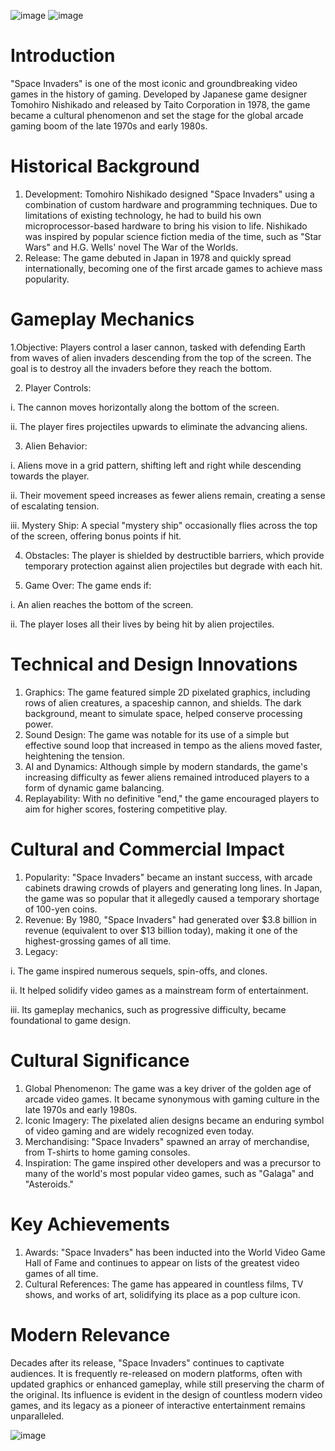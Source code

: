 ![image](https://github.com/user-attachments/assets/4da73393-0b5d-495b-aa9b-359564c57dca) ![image](https://github.com/user-attachments/assets/e18f9e73-c90a-4cce-9cb2-a984744066a2)


# Introduction
"Space Invaders" is one of the most iconic and groundbreaking video games in the history of gaming. Developed by Japanese game designer Tomohiro Nishikado and released by Taito Corporation in 1978, the game became a cultural phenomenon and set the stage for the global arcade gaming boom of the late 1970s and early 1980s.

# Historical Background
1. Development: Tomohiro Nishikado designed "Space Invaders" using a combination of custom hardware and programming techniques. Due to limitations of existing technology, he had to build his own microprocessor-based hardware to bring his vision to life. Nishikado was inspired by popular science fiction media of the time, such as "Star Wars" and H.G. Wells' novel The War of the Worlds.
2. Release: The game debuted in Japan in 1978 and quickly spread internationally, becoming one of the first arcade games to achieve mass popularity.

# Gameplay Mechanics

1.Objective: Players control a laser cannon, tasked with defending Earth from waves of alien invaders descending from the top of the screen. The goal is to destroy all the invaders before they reach the bottom.

2. Player Controls:

i. The cannon moves horizontally along the bottom of the screen.

ii. The player fires projectiles upwards to eliminate the advancing aliens.

3. Alien Behavior:

i. Aliens move in a grid pattern, shifting left and right while descending towards the player.

ii. Their movement speed increases as fewer aliens remain, creating a sense of escalating tension.

iii. Mystery Ship: A special "mystery ship" occasionally flies across the top of the screen, offering bonus points if hit.

4. Obstacles: The player is shielded by destructible barriers, which provide temporary protection against alien projectiles but degrade with each hit.

5. Game Over: The game ends if:

i. An alien reaches the bottom of the screen.

ii. The player loses all their lives by being hit by alien projectiles.

# Technical and Design Innovations

1. Graphics: The game featured simple 2D pixelated graphics, including rows of alien creatures, a spaceship cannon, and shields. The dark background, meant to simulate space, helped conserve processing power.
2. Sound Design: The game was notable for its use of a simple but effective sound loop that increased in tempo as the aliens moved faster, heightening the tension.
3. AI and Dynamics: Although simple by modern standards, the game's increasing difficulty as fewer aliens remained introduced players to a form of dynamic game balancing.
4. Replayability: With no definitive "end," the game encouraged players to aim for higher scores, fostering competitive play.

# Cultural and Commercial Impact

1. Popularity: "Space Invaders" became an instant success, with arcade cabinets drawing crowds of players and generating long lines. In Japan, the game was so popular that it allegedly caused a temporary shortage of 100-yen coins.
2. Revenue: By 1980, "Space Invaders" had generated over $3.8 billion in revenue (equivalent to over $13 billion today), making it one of the highest-grossing games of all time.
3. Legacy:

i. The game inspired numerous sequels, spin-offs, and clones.

ii. It helped solidify video games as a mainstream form of entertainment.

iii. Its gameplay mechanics, such as progressive difficulty, became foundational to game design.

# Cultural Significance

1. Global Phenomenon: The game was a key driver of the golden age of arcade video games. It became synonymous with gaming culture in the late 1970s and early 1980s.
2. Iconic Imagery: The pixelated alien designs became an enduring symbol of video gaming and are widely recognized even today.
3. Merchandising: "Space Invaders" spawned an array of merchandise, from T-shirts to home gaming consoles.
4. Inspiration: The game inspired other developers and was a precursor to many of the world's most popular video games, such as "Galaga" and "Asteroids."

# Key Achievements

1. Awards: "Space Invaders" has been inducted into the World Video Game Hall of Fame and continues to appear on lists of the greatest video games of all time.
2. Cultural References: The game has appeared in countless films, TV shows, and works of art, solidifying its place as a pop culture icon.

# Modern Relevance

Decades after its release, "Space Invaders" continues to captivate audiences. It is frequently re-released on modern platforms, often with updated graphics or enhanced gameplay, while still preserving the charm of the original. Its influence is evident in the design of countless modern video games, and its legacy as a pioneer of interactive entertainment remains unparalleled.

![image](https://github.com/user-attachments/assets/df9a1109-8cc0-4bcb-8c49-0a3cd006274a)
